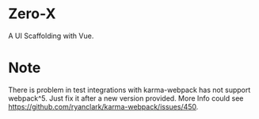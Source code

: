 # Zero-X
A UI Scaffolding with Vue.


# Note
There is problem in test integrations with karma-webpack has not support webpack^5. Just fix it after a new version provided. More Info could see https://github.com/ryanclark/karma-webpack/issues/450.